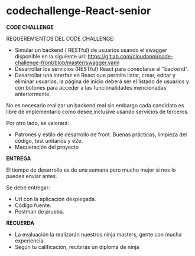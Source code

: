 # codechallenge-React-senior

**CODE CHALLENGE**

REQUEREMIENTOS DEL CODE CHALLENGE:
- Simular un backend ( RESTful) de usuarios usando el swagger disponible en	la siguiente url: https://gitlab.com/cloudappi/code-challenge-front/blob/master/swagger.yaml
- Desarrollar los servicios (RESTful) React	para conectarse	al "backend".
- Desarrollar una interfaz en React que permita listar, crear, editar y eliminar usuarios, la página de inicio deberá ser el listado de usuarios y con botones para acceder a las funcionalidades mencionadas anteriormente.

No es necesario realizar un	backend	real sin embargo cada candidato	es libre de implementarlo como desee,inclusive	usando	servicios de terceros.

Por	otro	lado,	se	valorará:
- Patrones y estilo de desarrollo de front. Buenas prácticas, limpieza del código, test unitarios y e2e.
- Maquetación del proyecto


**ENTREGA**

El tiempo de desarrollo es de una semana pero mucho mejor si nos lo puedes enviar antes.

Se debe entregar:

- Url con la aplicación desplegada.
- Código fuente.
- Postman de prueba.


**RECUERDA**

- La evaluación la realizarán nuestros ninja masters, gente con mucha experiencia.
- Según tu calificación, recibirás un diploma de ninja




